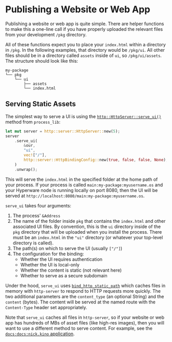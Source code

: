 # Publishing a Website or Web App

Publishing a website or web app is quite simple.
There are helper functions to make this a one-line call if you have properly uploaded the relevant files from your development `/pkg` directory.

All of these functions expect you to place your `index.html` within a directory in `/pkg`.
In the following examples, that directory would be `/pkg/ui`.
All other files should be in a directory called `assets` inside of `ui`, so `/pkg/ui/assets`.
The structure should look like this:

```
my-package
└── pkg
    └── ui
        ├── assets
        └── index.html
```

## Serving Static Assets

The simplest way to serve a UI is using the [`http::HttpServer::serve_ui()`](https://docs.rs/hyperware_process_lib/latest/hyperware_process_lib/http/server/struct.HttpServer.html#method.serve_ui) method from `process_lib`:

```rs
let mut server = http::server::HttpServer::new(5);
server
    .serve_ui(
        &our,
        "ui",
        vec!["/"],
        http::server::HttpBindingConfig::new(true, false, false, None),
    )
    .unwrap();
```

This will serve the `index.html` in the specified folder at the home path of your process.
If your process is called `main:my-package:myusername.os` and your Hyperware node is running locally on port 8080, then the UI will be served at `http://localhost:8080/main:my-package:myusername.os`.

`serve_ui` takes four arguments:
1. The process' `&Address`
2. The name of the folder inside `pkg` that contains the `index.html` and other associated UI files.
   By convention, this is the `ui` directory inside of the `pkg` directory that will be uploaded when you install the process.
   There must be an `index.html` in the `"ui"` directory (or whatever your top-level directory is called).
3. The path(s) on which to serve the UI (usually `["/"]`)
4. The configuration for the binding:
   - Whether the UI requires authentication
   - Whether the UI is local-only
   - Whether the content is static (not relevant here)
   - Whether to serve as a secure subdomain

Under the hood, `serve_ui` uses [`bind_http_static_path`](https://docs.rs/hyperware_process_lib/latest/hyperware_process_lib/http/server/struct.HttpServer.html#method.bind_http_static_path) which caches files in memory with `http-server` to respond to HTTP requests more quickly.
The two additional parameters are the `content_type` (an optional String) and the `content` (bytes).
The content will be served at the named route with the `Content-Type` header set appropriately.

Note that `serve_ui` caches all files in `http-server`, so if your website or web app has hundreds of MBs of asset files (like high-res images), then you will want to use a different method to serve content.
For example, see the [`docs:docs:nick.kino` application](https://github.com/nick1udwig/docs/blob/master/docs/src/lib.rs).
